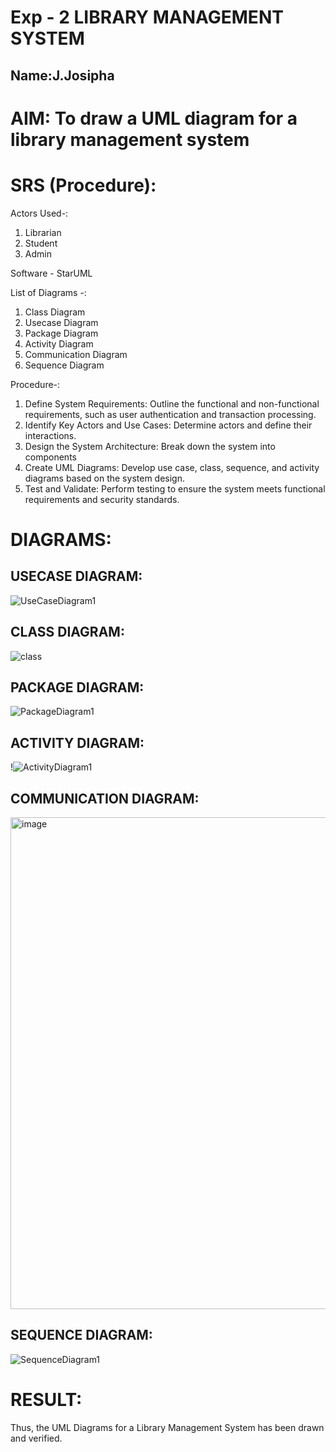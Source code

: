 # Exp - 2 LIBRARY MANAGEMENT SYSTEM
## Name:J.Josipha
# AIM: To draw a UML diagram for a library management system

# SRS (Procedure):
Actors Used-:
1) Librarian
2) Student
3) Admin

Software - StarUML

List of Diagrams -:
1) Class Diagram
2) Usecase Diagram
3) Package Diagram
4) Activity Diagram
5) Communication Diagram
6) Sequence Diagram

Procedure-:
1. Define System Requirements: Outline the functional and non-functional requirements, such as user authentication and transaction processing.
2. Identify Key Actors and Use Cases: Determine actors and define their interactions.
3. Design the System Architecture: Break down the system into components
4. Create UML Diagrams: Develop use case, class, sequence, and activity diagrams based on the system design.
5. Test and Validate: Perform testing to ensure the system meets functional requirements and security standards.


# DIAGRAMS:

## USECASE DIAGRAM:


![UseCaseDiagram1](https://github.com/user-attachments/assets/fd28af5f-ac2a-48be-812a-a7b1470a483c)


## CLASS DIAGRAM:

![class](https://github.com/user-attachments/assets/d7c87a6c-71a7-4666-8407-1097b0cf2d9a)


## PACKAGE DIAGRAM:


![PackageDiagram1](https://github.com/user-attachments/assets/158aba24-d296-4fe2-ae94-41d276a96b4a)


## ACTIVITY DIAGRAM:

!![ActivityDiagram1](https://github.com/user-attachments/assets/b3762b5f-7336-4d15-92cf-17430dd41767)


## COMMUNICATION DIAGRAM:

<img width="945" height="787" alt="image" src="https://github.com/user-attachments/assets/90b8678f-4073-45e2-b5ec-18bdcec851a5" />


## SEQUENCE DIAGRAM:


![SequenceDiagram1](https://github.com/user-attachments/assets/a1454a8c-97cc-4499-84c0-035118d9bd7c)


# RESULT:
Thus, the UML Diagrams for a Library Management System has been drawn and verified.

